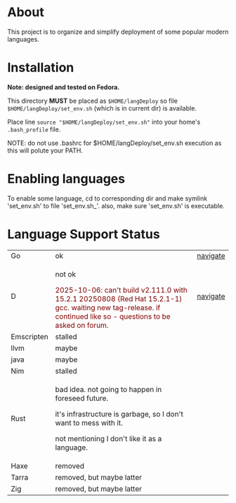 # About

This project is to organize and simplify deployment of some popular
modern languages.

# Installation

**Note: designed and tested on Fedora.**

This directory **MUST** be placed as `$HOME/langDeploy` so file
`$HOME/langDeploy/set_env.sh` (which is in current dir) is available.

Place line `source "$HOME/langDeploy/set_env.sh"` into your home's
`.bash_profile` file.

NOTE: do not use .bashrc for $HOME/langDeploy/set_env.sh execution as
this will polute your PATH.

# Enabling languages

To enable some language, cd to corresponding dir and make symlink
'set_env.sh' to file 'set_env.sh_'. also, make sure 'set_env.sh' is
executable.

# Language Support Status

<table>
<tr>
    <td>Go</td><td>ok</td><td><a href="./go">navigate</a></td>
</tr>
<tr>
    <td>D</td>
    <td>
        <p>not ok</p>
        <div style="color: maroon;">
            2025-10-06: can't build v2.111.0 with 15.2.1 20250808 (Red Hat 15.2.1-1) gcc.
            waiting new tag-release. if continued like so - questions to be asked on forum.
        </div>
    </td>
    <td><a href="./d">navigate</a></td>
</tr>
<tr>
    <td>Emscripten</td><td>stalled</td><td></td>
</tr>

<tr>
    <td>llvm</td><td>maybe</td><td></td>
</tr>
<tr>
    <td>java</td><td>maybe</td><td></td>
</tr>

<tr>
    <td>Nim</td><td>stalled</td><td></td>
</tr>
<tr>
    <td>Rust</td>
    <td>
        <p>bad idea. not going to happen in foreseed future.</p>
        <p>it's infrastructure is garbage, so I don't want to mess with it.</p>
        <p>not mentioning I don't like it as a language.</p>
    </td>
    <td></td>
</tr>

<tr>
    <td>Haxe</td><td>removed</td><td></td>
</tr>
<tr>
    <td>Tarra</td><td>removed, but maybe latter</td><td></td>
</tr>
<tr>
    <td>Zig</td><td>removed, but maybe latter</td><td></td>
</tr>
</table>
